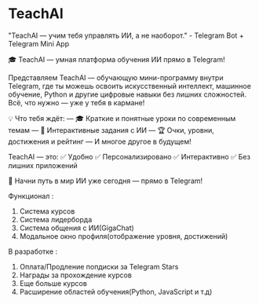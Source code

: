 # TeachAI
"TeachAI — учим тебя управлять ИИ, а не наоборот." - Telegram Bot + Telegram Mini App

🎓 TeachAI — умная платформа обучения ИИ прямо в Telegram!

Представляем TeachAI — обучающую мини-программу внутри Telegram, где ты можешь освоить искусственный интеллект, машинное обучение, Python и другие цифровые навыки без лишних сложностей. Всё, что нужно — уже у тебя в кармане!

💡 Что тебя ждёт:
— 🎓 Краткие и понятные уроки по современным темам
— 🤖 Интерактивные задания с ИИ
— 🏆 Очки, уровни, достижения и рейтинг
— И многое другое в будущем!

TeachAI — это:
✅ Удобно
✅ Персонализировано
✅ Интерактивно
✅ Без лишних приложений

🚀 Начни путь в мир ИИ уже сегодня — прямо в Telegram!


Функционал :
1. Система курсов
2. Система лидерборда
3. Система общения с ИИ(GigaChat)
4. Модальное окно профиля(отображение уровня, достижений)

В разработке :
1. Оплата/Продление попдиски за Telegram Stars
2. Награды за прохождение курсов
3. Еще больше курсов
4. Расширение областей обучения(Python, JavaScript и т.д)






